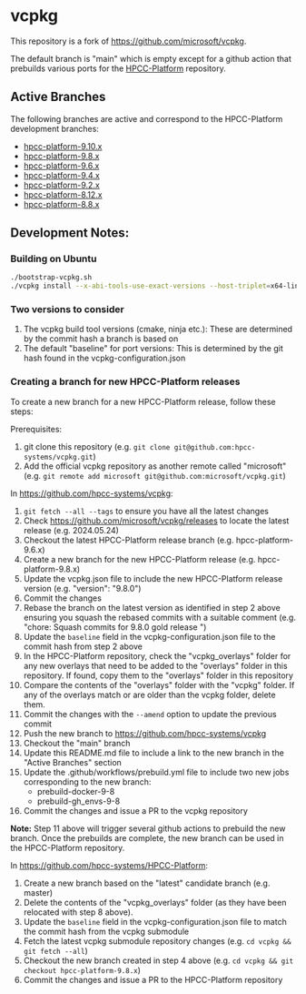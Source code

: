 # vcpkg

This repository is a fork of https://github.com/microsoft/vcpkg.  

The default branch is "main" which is empty except for a github action that prebuilds various ports for the [HPCC-Platform](https://github.com/hpcc-systems/HPCC-Platform) repository.

## Active Branches

The following branches are active and correspond to the HPCC-Platform development branches:

* [hpcc-platform-9.10.x](https://github.com/hpcc-systems/vcpkg/tree/hpcc-platform-9.10.x)
* [hpcc-platform-9.8.x](https://github.com/hpcc-systems/vcpkg/tree/hpcc-platform-9.8.x)
* [hpcc-platform-9.6.x](https://github.com/hpcc-systems/vcpkg/tree/hpcc-platform-9.6.x)
* [hpcc-platform-9.4.x](https://github.com/hpcc-systems/vcpkg/tree/hpcc-platform-9.4.x)
* [hpcc-platform-9.2.x](https://github.com/hpcc-systems/vcpkg/tree/hpcc-platform-9.2.x)
* [hpcc-platform-8.12.x](https://github.com/hpcc-systems/vcpkg/tree/hpcc-platform-8.12.x)
* [hpcc-platform-8.8.x](https://github.com/hpcc-systems/vcpkg/tree/hpcc-platform-8.8.x)

## Development Notes:

### Building on Ubuntu

```sh
./bootstrap-vcpkg.sh
./vcpkg install --x-abi-tools-use-exact-versions --host-triplet=x64-linux-dynamic --triplet=x64-linux-dynamic
```

### Two versions to consider

1. The vcpkg build tool versions (cmake, ninja etc.):  These are determined by the commit hash a branch is based on
2. The default "baseline" for port versions:  This is determined by the git hash found in the vcpkg-configuration.json

### Creating a branch for new HPCC-Platform releases

To create a new branch for a new HPCC-Platform release, follow these steps:

Prerequisites:
1. git clone this repository (e.g. `git clone git@github.com:hpcc-systems/vcpkg.git`)
2. Add the official vcpkg repository as another remote called "microsoft" (e.g. `git remote add microsoft git@github.com:microsoft/vcpkg.git`)

In https://github.com/hpcc-systems/vcpkg:

1. `git fetch --all --tags` to ensure you have all the latest changes
2. Check https://github.com/microsoft/vcpkg/releases to locate the latest release (e.g. 2024.05.24)
3. Checkout the latest HPCC-Platform release branch (e.g. hpcc-platform-9.6.x)
4. Create a new branch for the new HPCC-Platform release (e.g. hpcc-platform-9.8.x)
5. Update the vcpkg.json file to include the new HPCC-Platform release version (e.g. "version": "9.8.0")
6. Commit the changes
7. Rebase the branch on the latest version as identified in step 2 above ensuring you squash the rebased commits with a suitable comment (e.g. "chore:  Squash commits for 9.8.0 gold release
")
8. Update the `baseline` field in the vcpkg-configuration.json file to the commit hash from step 2 above
9. In the HPCC-Platform repository, check the "vcpkg_overlays" folder for any new overlays that need to be added to the "overlays" folder in this repository.  If found, copy them to the "overlays" folder in this repository
10. Compare the contents of the "overlays" folder with the "vcpkg" folder.  If any of the overlays match or are older than the vcpkg folder, delete them.
11. Commit the changes with the `--amend` option to update the previous commit
12. Push the new branch to https://github.com/hpcc-systems/vcpkg 
13. Checkout the "main" branch
14. Update this README.md file to include a link to the new branch in the "Active Branches" section
15. Update the .github/workflows/prebuild.yml file to include two new jobs corresponding to the new branch:
    * prebuild-docker-9-8
    * prebuild-gh_envs-9-8
16. Commit the changes and issue a PR to the vcpkg repository

**Note:**  Step 11 above will trigger several github actions to prebuild the new branch.  Once the prebuilds are complete, the new branch can be used in the HPCC-Platform repository.

In https://github.com/hpcc-systems/HPCC-Platform:

1. Create a new branch based on the "latest" candidate branch (e.g. master)
2. Delete the contents of the "vcpkg_overlays" folder (as they have been relocated with step 8 above).
3. Update the `baseline` field in the vcpkg-configuration.json file to match the commit hash from the vcpkg submodule
4. Fetch the latest vcpkg submodule repository changes (e.g. `cd vcpkg && git fetch --all`)
5. Checkout the new branch created in step 4 above (e.g. `cd vcpkg && git checkout hpcc-platform-9.8.x`)
6. Commit the changes and issue a PR to the HPCC-Platform repository

